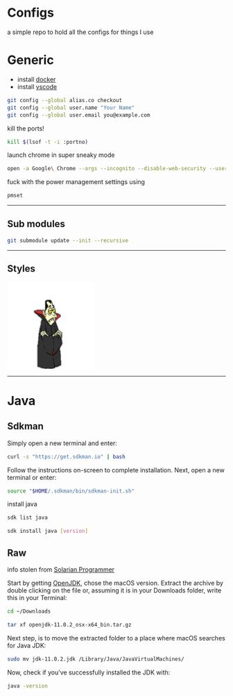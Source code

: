 # Configs

a simple repo to hold all the configs for things I use

# Generic

- install [docker](https://www.docker.com/products/docker-desktop)
- install [vscode](https://code.visualstudio.com/)

```bash
git config --global alias.co checkout
git config --global user.name "Your Name"
git config --global user.email you@example.com
```

kill the ports!
```bash
kill $(lsof -t -i :portno)
```

launch chrome in super sneaky mode

```bash
open -a Google\ Chrome --args --incognito --disable-web-security --user-data-dir --disable-features=CrossSiteDocumentBlockingIfIsolating,CrossSiteDocumentBlockingAlways
```

fuck with the power management settings using
```bash
pmset
```

---

## Sub modules

```bash
git submodule update --init --recursive
```
---

## Styles

 [![draculatheme](/dracula/dracula.gif)](https://draculatheme.com/)

 ---

# Java

## Sdkman

Simply open a new terminal and enter:

```bash
curl -s "https://get.sdkman.io" | bash
```

Follow the instructions on-screen to complete installation.
Next, open a new terminal or enter:

```bash
source "$HOME/.sdkman/bin/sdkman-init.sh"
```

install java
```bash
sdk list java
```

```bash
sdk install java [version]
```

## Raw
info stolen from [Solarian Programmer](https://solarianprogrammer.com/2018/09/28/installing-openjdk-macos/)

Start by getting [OpenJDK](http://jdk.java.net/11/), chose the macOS version. Extract the archive by double clicking on the file or, assuming it is in your Downloads folder, write this in your Terminal:

```bash
cd ~/Downloads
```
```bash
tar xf openjdk-11.0.2_osx-x64_bin.tar.gz
```

Next step, is to move the extracted folder to a place where macOS searches for Java JDK:

```bash
sudo mv jdk-11.0.2.jdk /Library/Java/JavaVirtualMachines/
```
Now, check if you’ve successfully installed the JDK with:

```bash
java -version
```